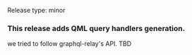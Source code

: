 Release type: minor

### This release adds QML query handlers generation.
we tried to follow graphql-relay's API.
TBD
